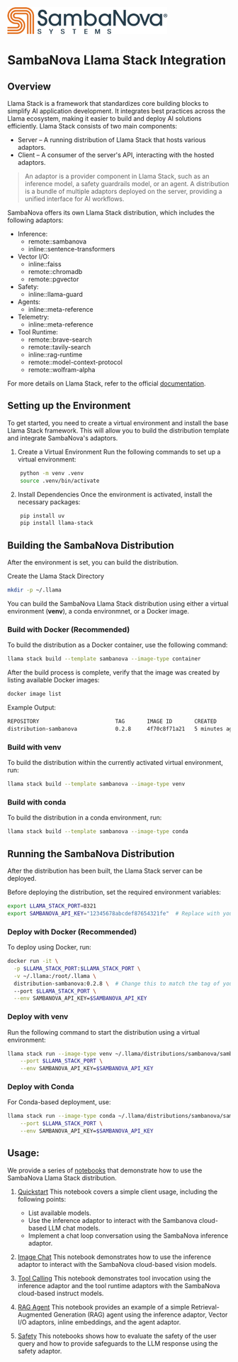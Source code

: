 <a href="https://sambanova.ai/">
<picture>
  <source media="(prefers-color-scheme: dark)" srcset="../images/SambaNova-light-logo-1.png" height="60">
  <img alt="SambaNova logo" src="../images/SambaNova-dark-logo-1.png" height="60">
</picture>
</a>

# SambaNova Llama Stack Integration

## Overview

Llama Stack is a framework that standardizes core building blocks to simplify AI application development. It integrates best practices across the Llama ecosystem, making it easier to build and deploy AI solutions efficiently. Llama Stack consists of two main components:

- Server – A running distribution of Llama Stack that hosts various adaptors.
- Client – A consumer of the server's API, interacting with the hosted adaptors.

> An adaptor is a provider component in Llama Stack, such as an inference model, a safety guardrails model, or an agent. A distribution is a bundle of multiple adaptors deployed on the server, providing a unified interface for AI workflows.

SambaNova offers its own Llama Stack distribution, which includes the following adaptors:

- Inference:
    - remote::sambanova
    - inline::sentence-transformers
- Vector I/O:
    - inline::faiss
    - remote::chromadb
    - remote::pgvector
- Safety:
    - inline::llama-guard
- Agents:
    - inline::meta-reference
- Telemetry:
    - inline::meta-reference
- Tool Runtime:
    - remote::brave-search
    - remote::tavily-search
    - inline::rag-runtime
    - remote::model-context-protocol
    - remote::wolfram-alpha

For more details on Llama Stack, refer to the official [documentation](https://llama-stack.readthedocs.io/en/latest/index.html).

## Setting up the Environment

To get started, you need to create a virtual environment and install the base Llama Stack framework. This will allow you to build the distribution template and integrate SambaNova's adaptors.

1. Create a Virtual Environment
Run the following commands to set up a virtual environment:

``` bash
    python -m venv .venv
    source .venv/bin/activate
```

2. Install Dependencies
Once the environment is activated, install the necessary packages:

``` bash
    pip install uv
    pip install llama-stack
```

## Building the SambaNova Distribution

After the environment is set, you can build the distribution.

Create the Llama Stack Directory

```bash
mkdir -p ~/.llama
```

You can build the SambaNova Llama Stack distribution using either a virtual environment (**venv**), a conda environmnet, or a Docker image.  

### Build with Docker (Recommended)

To build the distribution as a Docker container, use the following command:  

```bash
llama stack build --template sambanova --image-type container  
```

After the build process is complete, verify that the image was created by listing available Docker images:  

```bash
docker image list
```

Example Output:

``` bash
REPOSITORY                        TAG       IMAGE ID       CREATED          SIZE
distribution-sambanova            0.2.8     4f70c8f71a21   5 minutes ago    2.4GB
```

### Build with venv

To build the distribution within the currently activated virtual environment, run:

```bash
llama stack build --template sambanova --image-type venv
```

### Build with conda

To build the distribution in a conda environment, run:

``` bash
llama stack build --template sambanova --image-type conda
```

## Running the SambaNova Distribution

After the distribution has been built, the Llama Stack server can be deployed.

Before deploying the distribution, set the required environment variables:

```bash
export LLAMA_STACK_PORT=8321
export SAMBANOVA_API_KEY="12345678abcdef87654321fe"  # Replace with your SambaNova Cloud API key
```

### Deploy with Docker  (Recommended)

To deploy using Docker, run:

```bash
docker run -it \
  -p $LLAMA_STACK_PORT:$LLAMA_STACK_PORT \
  -v ~/.llama:/root/.llama \
  distribution-sambanova:0.2.8 \  # Change this to match the tag of your built image
  --port $LLAMA_STACK_PORT \
  --env SAMBANOVA_API_KEY=$SAMBANOVA_API_KEY
```

### Deploy with venv

Run the following command to start the distribution using a virtual environment:

``` bash
llama stack run --image-type venv ~/.llama/distributions/sambanova/sambanova-run.yaml \
    --port $LLAMA_STACK_PORT \
    --env SAMBANOVA_API_KEY=$SAMBANOVA_API_KEY
```

### Deploy with Conda

For Conda-based deployment, use:

```bash
llama stack run --image-type conda ~/.llama/distributions/sambanova/sambanova-run.yaml \
    --port $LLAMA_STACK_PORT \
    --env SAMBANOVA_API_KEY=$SAMBANOVA_API_KEY
```

## Usage:

We provide a series of [notebooks](./notebooks/) that demonstrate how to use the SambaNova Llama Stack distribution.

1. [Quickstart](./notebooks/01_Quickstart.ipynb)
    This notebook covers a simple client usage, including the following points:
    - List available models.
    - Use the inference adaptor to interact with the Sambanova cloud-based LLM chat models.
    - Implement a chat loop conversation using the SambaNova inference adaptor.

2. [Image Chat](./notebooks/02_Image_Chat.ipynb)
    This notebook demonstrates how to use the inference adaptor to interact with the SambaNova cloud-based vision models.

3. [Tool Calling](./notebooks/03_Tool_Calling.ipynb)
    This notebook demonstrates tool invocation using the inference adaptor and the tool runtime adaptors with the SambaNova cloud-based instruct models.

4. [RAG Agent](./notebooks/04_Rag_Agent.ipynb)
    This notebook provides an example of a simple Retrieval-Augmented Generation (RAG) agent using the inference adaptor, Vector I/O adaptors, inline embeddings, and the agent adaptor.

5. [Safety](./notebooks/05_Safety.ipynb)
    This notebooks shows how to evaluate the safety of the user query and how to provide safeguards to the LLM response using the safety adaptor.
